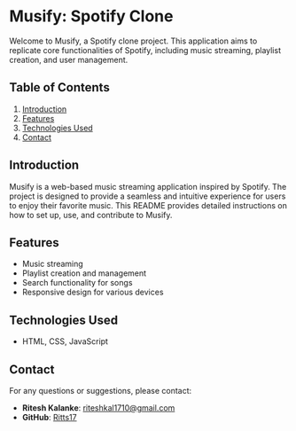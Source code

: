 # Musify: Spotify Clone

Welcome to Musify, a Spotify clone project. This application aims to replicate core functionalities of Spotify, including music streaming, playlist creation, and user management.

## Table of Contents

1. [Introduction](#introduction)
2. [Features](#features)
3. [Technologies Used](#technologies-used)
4. [Contact](#contact)

## Introduction

Musify is a web-based music streaming application inspired by Spotify. The project is designed to provide a seamless and intuitive experience for users to enjoy their favorite music. This README provides detailed instructions on how to set up, use, and contribute to Musify.

## Features

- Music streaming
- Playlist creation and management
- Search functionality for songs
- Responsive design for various devices

## Technologies Used

- HTML, CSS, JavaScript

## Contact

For any questions or suggestions, please contact:

- **Ritesh Kalanke**: [riteshkal1710@gmail.com](mailto:riteshkal1710@gmail.com)
- **GitHub**: [Ritts17](https://github.com/Ritts17)
